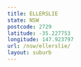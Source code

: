 ```yaml
---
title: ELLERSLIE
state: NSW
postcode: 2729
latitude: -35.227753
longitude: 147.923797
url: /nsw/ellerslie/
layout: suburb
---
```

